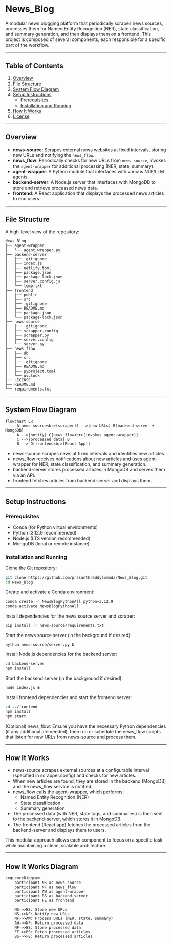 # News_Blog

A modular news blogging platform that periodically scrapes news sources, processes them for Named Entity Recognition (NER), state classification, and summary generation, and then displays them on a frontend. This project is composed of several components, each responsible for a specific part of the workflow.

---

## Table of Contents
1. [Overview](#overview)
2. [File Structure](#file-structure)
3. [System Flow Diagram](#system-flow-diagram)
4. [Setup Instructions](#setup-instructions)
    - [Prerequisites](#prerequisites)
    - [Installation and Running](#installation-and-running)
5. [How It Works](#how-it-works)
6. [License](#license)

---

## Overview

- **news-source**: Scrapes external news websites at fixed intervals, storing new URLs and notifying the `news_flow`.
- **news_flow**: Periodically checks for new URLs from `news-source`, invokes the `agent-wrapper` for additional processing (NER, state, summary).
- **agent-wrapper**: A Python module that interfaces with various NLP/LLM agents.
- **backend-server**: A Node.js server that interfaces with MongoDB to store and retrieve processed news data.
- **frontend**: A React application that displays the processed news articles to end users.

---

## File Structure

A high-level view of the repository:

```
News_Blog
├── agent-wrapper
│   └── agent_wrapper.py
├── backend-server
│   ├── .gitignore
│   ├── index.js
│   ├── netlify.toml
│   ├── package.json
│   ├── package-lock.json
│   ├── server.config.js
│   └── temp.txt
├── frontend
│   ├── public
│   ├── src
│   ├── .gitignore
│   ├── README.md
│   ├── package.json
│   └── package-lock.json
├── news-source
│   ├── .gitignore
│   ├── scrapper.config
│   ├── scrapper.py
│   ├── server.config
│   └── server.py
├── news_flow
│   ├── db
│   ├── src
│   ├── .gitignore
│   ├── README.md
│   ├── pyproject.toml
│   └── uv.lock
├── LICENSE
├── README.md
└── requirements.txt
```

---

## System Flow Diagram

```mermaid
flowchart LR
     A[news-source<br>(scraper)] -->|new URLs| B[backend-server + MongoDB]
     A -->|notify| C[news_flow<br>(invokes agent-wrapper)]
     C -->|processed data| B
     B --> D[frontend<br>(React App)]
```

- news-source scrapes news at fixed intervals and identifies new articles.
- news_flow receives notifications about new articles and uses agent-wrapper for NER, state classification, and summary generation.
- backend-server stores processed articles in MongoDB and serves them via an API.
- frontend fetches articles from backend-server and displays them.

---

## Setup Instructions

### Prerequisites

- Conda (for Python virtual environments)
- Python (3.12.9 recommended)
- Node.js (LTS version recommended)
- MongoDB (local or remote instance)

### Installation and Running

Clone the Git repository:

```bash
git clone https://github.com/prasanthreddylomada/News_Blog.git
cd News_Blog
```

Create and activate a Conda environment:

```bash
conda create -n NewsBlogPythonAll python=3.12.9
conda activate NewsBlogPythonAll
```

Install dependencies for the news source server and scraper:

```bash
pip install -r news-source/requirements.txt
```

Start the news source server (in the background if desired):

```bash
python news-source/server.py &
```

Install Node.js dependencies for the backend server:

```bash
cd backend-server
npm install
```

Start the backend server (in the background if desired):

```bash
node index.js &
```

Install frontend dependencies and start the frontend server:

```bash
cd ../frontend
npm install
npm start
```

(Optional) news_flow: Ensure you have the necessary Python dependencies (if any additional are needed), then run or schedule the news_flow scripts that listen for new URLs from news-source and process them.

---

## How It Works

- news-source scrapes external sources at a configurable interval (specified in scrapper.config) and checks for new articles.
- When new articles are found, they are stored in the backend (MongoDB) and the news_flow service is notified.
- news_flow calls the agent-wrapper, which performs:
  - Named Entity Recognition (NER)
  - State classification
  - Summary generation
- The processed data (with NER, state tags, and summaries) is then sent to the backend-server, which stores it in MongoDB.
- The frontend (React app) fetches the processed articles from the backend-server and displays them to users.

This modular approach allows each component to focus on a specific task while maintaining a clean, scalable architecture.

---

## How It Works Diagram

```mermaid
sequenceDiagram
    participant NS as news-source
    participant NF as news_flow
    participant AW as agent-wrapper
    participant BS as backend-server
    participant FE as frontend

    NS->>BS: Store new URLs
    NS->>NF: Notify new URLs
    NF->>AW: Process URLs (NER, state, summary)
    AW->>NF: Return processed data
    NF->>BS: Store processed data
    FE->>BS: Fetch processed articles
    BS->>FE: Return processed articles
```
